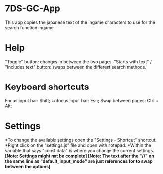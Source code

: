 # 7DS-GC-App
This app copies the japanese text of the ingame characters to use for the search function ingame

# Help
"Toggle" button: changes in between the two pages.
"Starts with text" / "Includes text" button: swaps between the different search methods.

# Keyboard shortcuts
Focus input bar: Shift;
Unfocus input bar: Esc;
Swap between pages: Ctrl + Alt;

# Settings
*To change the available settings open the "Settings - Shortcut" shortcut.
*Right click on the "settings.js" file and open with notepad.
*Within the variable that says "const data" is where you change the current settings.
**[Note: Settings might not be complete]
[Note: The text after the "//" on the same line as "default_input_mode" are just references for to swap between the options]**
